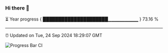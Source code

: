 ### Hi there 👋

⏳ Year progress { █████████████████████▁▁▁▁▁▁▁▁▁ } 73.16 %

---

⏰ Updated on Tue, 24 Sep 2024 18:29:07 GMT

![Progress Bar CI](https://github.com/ZhaoGui/ZhaoGui/workflows/Progress%20Bar%20CI/badge.svg)
